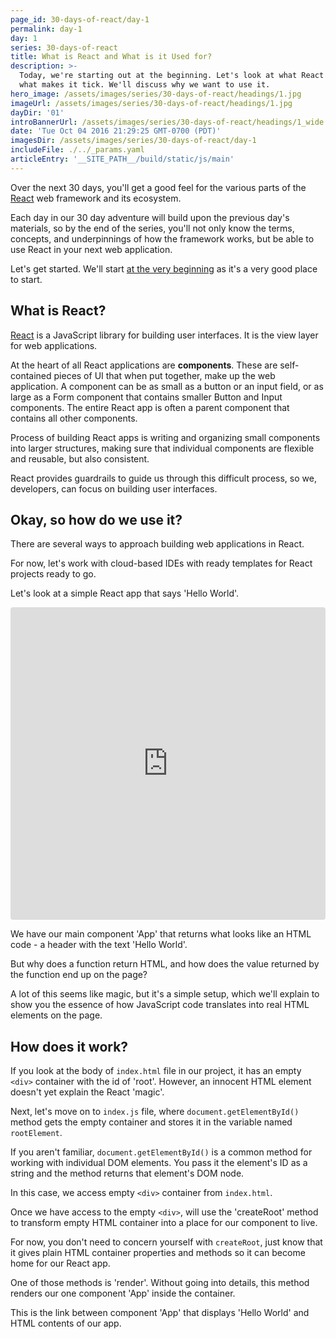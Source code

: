 ```yaml
---
page_id: 30-days-of-react/day-1
permalink: day-1
day: 1
series: 30-days-of-react
title: What is React and What is it Used for?
description: >-
  Today, we're starting out at the beginning. Let's look at what React is and
  what makes it tick. We'll discuss why we want to use it.
hero_image: /assets/images/series/30-days-of-react/headings/1.jpg
imageUrl: /assets/images/series/30-days-of-react/headings/1.jpg
dayDir: '01'
introBannerUrl: /assets/images/series/30-days-of-react/headings/1_wide.jpg
date: 'Tue Oct 04 2016 21:29:25 GMT-0700 (PDT)'
imagesDir: /assets/images/series/30-days-of-react/day-1
includeFile: ./../_params.yaml
articleEntry: '__SITE_PATH__/build/static/js/main'
---
```



Over the next 30 days, you'll get a good feel for the various parts of the [React](https://facebook.github.io/react/) web framework and its ecosystem.

Each day in our 30 day adventure will build upon the previous day's materials, so by the end of the series, you'll not only know the terms, concepts, and underpinnings of how the framework works, but be able to use React in your next web application.

Let's get started. We'll start [at the very beginning](https://www.youtube.com/watch?v=1RW3nDRmu6k) as it's a very good place to start.

## What is React?

[React](https://facebook.github.io/react/) is a JavaScript library for building user interfaces. It is the view layer for web applications.

At the heart of all React applications are **components**. These are self-contained pieces of UI that when put together, make up the web application. A component can be as small as a button or an input field, or as large as a Form component that contains smaller Button and Input components. The entire React app is often a parent component that contains all other components. 

Process of building React apps is writing and organizing small components into larger structures, making sure that individual components are flexible and reusable, but also consistent.

React provides guardrails to guide us through this difficult process, so we, developers, can focus on building user interfaces.

## Okay, so how do we use it?

There are several ways to approach building web applications in React.

For now, let's work with cloud-based IDEs with ready templates for React projects ready to go.

Let's look at a simple React app that says 'Hello World'.

<iframe src="https://codesandbox.io/embed/hello-world-p4wj53?fontsize=14&hidenavigation=1&theme=dark"
     style="width:100%; height:500px; border:0; border-radius: 4px; overflow:hidden;"
     title="hello world!"
     allow="accelerometer; ambient-light-sensor; camera; encrypted-media; geolocation; gyroscope; hid; microphone; midi; payment; usb; vr; xr-spatial-tracking"
     sandbox="allow-forms allow-modals allow-popups allow-presentation allow-same-origin allow-scripts"
   ></iframe>

We have our main component 'App' that returns what looks like an HTML code - a header with the text 'Hello World'.

But why does a function return HTML, and how does the value returned by the function end up on the page?

A lot of this seems like magic, but it's a simple setup, which we'll explain to show you the essence of how JavaScript code translates into real HTML elements on the page.

## How does it work?

If you look at the body of `index.html` file in our project, it has an empty `<div>` container with the id of 'root'. However, an innocent HTML element doesn't yet explain the React 'magic'. 

Next, let's move on to `index.js` file, where `document.getElementById()` method gets the empty container and stores it in the variable named `rootElement`.

If you aren't familiar, `document.getElementById()` is a common method for working with individual DOM elements. You pass it the element's ID as a string and the method returns that element's DOM node. 

In this case, we access empty `<div>` container from `index.html`.

Once we have access to the empty `<div>`, will use the 'createRoot' method to transform empty HTML container into a place for our component to live.

For now, you don't need to concern yourself with `createRoot`, just know that it gives plain HTML container properties and methods so it can become home for our React app. 

One of those methods is 'render'. Without going into details, this method renders our one component 'App' inside the container.

This is the link between component 'App' that displays 'Hello World' and HTML contents of our app. 
